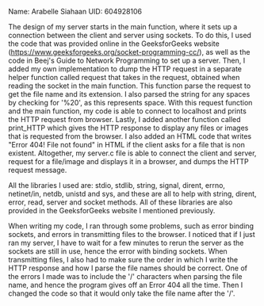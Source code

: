 Name: Arabelle Siahaan
UID: 604928106

The design of my server starts in the main function, where it sets up a connection between the client and server using sockets.
To do this, I used the code that was provided online in the GeeksforGeeks website (https://www.geeksforgeeks.org/socket-programming-cc/),
as well as the code in Beej's Guide to Network Programming to set up a server. Then, I added my own implementation to dump
the HTTP request in a separate helper function called request that takes in the request, obtained when reading the socket in 
the main function. This function parse the request to get the file name and its extension. I also parsed the string for any 
spaces by checking for '%20', as this represents space. With this request function and the main function, my code is able
to connect to localhost and prints the HTTP request from browser. Lastly, I added another function called print_HTTP 
which gives the HTTP response to display any files or images that is requested from the browser. 
I also added an HTML code that writes "Error 404! File not found" in HTML if the client asks for a file that is non existent. 
Altogether, my server.c file is able to connect the client and server, request for a file/image and displays
it in a browser, and dumps the HTTP request message.

All the libraries I used are: stdio, stdlib, string, signal, dirent, errno, netinet/in, netdb, unistd and sys, and these are 
all to help with string, dirent, error, read, server and socket methods. All of these libraries are also provided in 
the GeeksforGeeks website I mentioned previously.

When writing my code, I ran through some problems, such as error binding sockets, and errors in transmitting files to 
the browser. I noticed that if I just ran my server, I have to wait for a few minutes to rerun the server as the 
sockets are still in use, hence the error with binding sockets. When transmitting files, I also had to make sure 
the order in which I write the HTTP response and how I parse the file names should be correct. 
One of the errors I made was to include the '/' characters when parsing the file name, and hence the program gives 
off an Error 404 all the time. Then I changed the code so that it would only take the file name after the '/'. 
